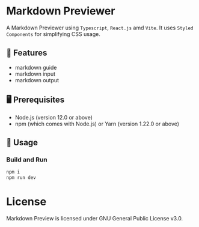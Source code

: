 # Markdown Previewer
A Markdown Previewer using `Typescript`, `React.js` amd `Vite`. It uses `Styled Components` for simplifying CSS usage.

## 🎯 Features

- markdown guide
- markdown input
- markdown output

## 🖥 Prerequisites

- Node.js (version 12.0 or above)
- npm (which comes with Node.js) or Yarn (version 1.22.0 or above)

## 🔧 Usage
### Build and Run

```TypeScript
npm i
npm run dev
```

# License
Markdown Preview is licensed under GNU General Public License v3.0.